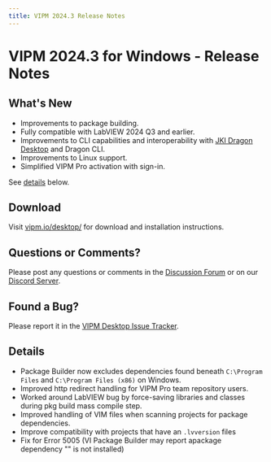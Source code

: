 ```yaml
---
title: VIPM 2024.3 Release Notes
---
```


# VIPM 2024.3 for Windows - Release Notes

## What's New

- Improvements to package building.
- Fully compatible with LabVIEW 2024 Q3 and earlier.
- Improvements to CLI capabilities and interoperability with [JKI Dragon Desktop](https://dragon.vipm.io) and Dragon CLI.
- Improvements to Linux support.
- Simplified VIPM Pro activation with sign-in.

See [details](#details) below.

## Download

Visit [vipm.io/desktop/](https://www.vipm.io/desktop/) for download and installation instructions.

## Questions or Comments?

Please post any questions or comments in the [Discussion Forum](https://forums.vipm.io) or on our [Discord Server](https://discord.gg/uyXwAz4B63).

## Found a Bug?

Please report it in the [VIPM Desktop Issue Tracker](https://github.com/vipm-io/vipm-desktop-issues).

## Details

- Package Builder now excludes dependencies found beneath `C:\Program Files` and `C:\Program Files (x86)` on Windows.
- Improved http redirect handling for VIPM Pro team repository users.
- Worked around LabVIEW bug by force-saving libraries and classes during pkg build mass compile step.
- Improved handling of VIM files when scanning projects for package dependencies.
- Improve compatibility with projects that have an `.lvversion` files
- Fix for Error 5005 (VI Package Builder may report apackage dependency "" is not installed)
